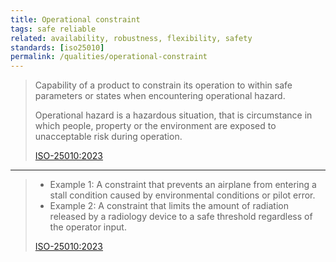 ```yaml
---
title: Operational constraint
tags: safe reliable
related: availability, robustness, flexibility, safety
standards: [iso25010]
permalink: /qualities/operational-constraint
---
```



>Capability of a product to constrain its operation to within safe parameters or states when encountering operational hazard.
>
>Operational hazard is a hazardous situation, that is circumstance in which people, property or the environment are exposed to unacceptable risk during operation.
>
>[ISO-25010:2023](/references/#iso-25010-2023)

<hr class="with-no-margin"/>

>* Example 1: A constraint that prevents an airplane from entering a stall condition caused by environmental conditions or pilot error.
>* Example  2: A constraint that limits the amount of radiation released by a radiology device to a safe threshold regardless of the operator input.
>
>[ISO-25010:2023](/references/#iso-25010-2023)

